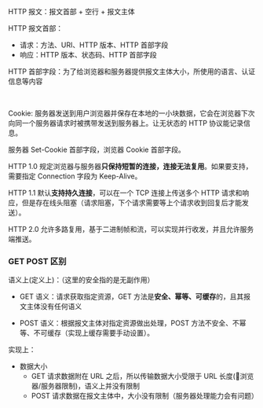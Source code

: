  

HTTP 报文：报文首部 + 空行 + 报文主体

HTTP 报文首部：

- 请求：方法、URI、HTTP 版本、HTTP 首部字段
- 响应：HTTP 版本、状态码、HTTP 首部字段

HTTP 首部字段：为了给浏览器和服务器提供报文主体大小，所使用的语言、认证信息等内容

​                                                                                                                      

Cookie: 服务器发送到用户浏览器并保存在本地的一小块数据，它会在浏览器下次向同一个服务器请求时被携带发送到服务器上。让无状态的 HTTP 协议能记录信息。

服务器 Set-Cookie 首部字段，浏览器 Cookie 首部字段。



HTTP 1.0 规定浏览器与服务器**只保持短暂的连接，连接无法复用**。如果要支持，需要指定 Connection 字段为 Keep-Alive。

HTTP 1.1 默认**支持持久连接**，可以在一个 TCP 连接上传送多个 HTTP 请求和响应，但是存在线头阻塞（请求阻塞，下个请求需要等上个请求收到回复后才能发送）。

HTTP 2.0 允许多路复用，基于二进制帧和流，可以实现并行收发，并且允许服务端推送。



### GET POST 区别

语义上(定义上)：（这里的安全指的是无副作用）

- GET 语义：请求获取指定资源，GET 方法是**安全、幂等、可缓存**的，且其报文主体没有任何语义

- POST 语义：根据报文主体对指定资源做出处理，POST 方法不安全、不幂等、不可缓存（实现上缓存需要手动设置）。



实现上：

- 数据大小
  - GET 请求数据附在 URL 之后，所以传输数据大小受限于 URL 长度(浏览器/服务器限制)，语义上并没有限制
  - POST 请求数据在报文主体中，大小没有限制（服务器处理能力会有问题）